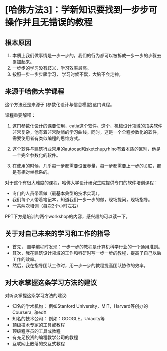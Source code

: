 # [哈佛方法3]：学新知识要找到一步步可操作并且无错误的教程

## 根本原因

1. 本质上我们做事情是一步一步的，我们的行为都可以被拆成一步一步的步骤去累加起来。
2. 一步步的学习没有歧义，学习效率最高。
3. 按照一步一步步骤学习， 学习时候不累，大脑不会走神。


## 来源于哈佛大学课程

这个方法还是来源于 (参数化设计与信息模型)这门课程。

课程重要解释：

1. 这门参数化设计的课要使用，catia这个软件。这个，机械设计领域的顶尖软件非常复杂，他有着非常陡峭的学习曲线。同时，这是一个全程参数化的软件，需要使用者有类似编程的思维方式。

2. 这个软件与建筑行业常用的autocad和sketchup,rhino有着本质的区别，他是一个完全参数化的软件。

3. 在使用的时候，几乎每一步都需要设置参量，每一步都需要上一步的关联，都是有相对坐标系的。

对于这个有很大难度的课程，哈佛大学设计研究生院提供专门的软件培训课程：

- 专门的人员带着做（最基本典型的技术实现）。
- 我们每个人带着笔记本，知道我们一步一步的做，现场提问，现场指导。
- 一共两次培训（每次2个小时左右）

PPT下方是培训的两个workshop的内容，感兴趣的可以读一下。

## 关于对自己未来的学习和工作的指导

- 首先， 自学编程时发现：一步一步的教程是计算机科学行业的一个通用准则。
- 其次，我在建筑设计领域的工作和科研时写一步一步的教程，提高了自己以后工作的效率。
- 然后，我在指导团队工作时，用一步一步的教程提高团队协作的效率。


## 对大家掌握这条学习方法的建议

对听众掌握这条学习方法的建议:

- 知名的学术机构： 例如Stanford University，MIT，Harvard等创办的Coursera, 和edX
- 知名的技术公司： 例如：GOOGLE，Udacity等
- 顶级技术专家的工具或教程
- 顶级程序员的工具或教程
- 有充足投资的编程教学公司的教程
- 互联网上散落的交互式教程
